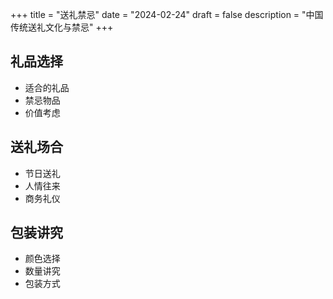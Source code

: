 +++
title = "送礼禁忌"
date = "2024-02-24"
draft = false
description = "中国传统送礼文化与禁忌"
+++

## 礼品选择
- 适合的礼品
- 禁忌物品
- 价值考虑

## 送礼场合
- 节日送礼
- 人情往来
- 商务礼仪

## 包装讲究
- 颜色选择
- 数量讲究
- 包装方式 